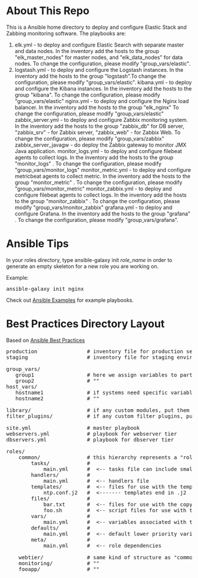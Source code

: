 # About This Repo #
This is a Ansible home directory to deploy and configure Elastic Stack and Zabbing monitoring software. The playbooks are:
1. elk.yml - to deploy and configure Elastic Search with separate master and data nodes. In the inventory add the hosts to the group "elk_master_nodes" for master nodes, and "elk_data_nodes" for data nodes. To change the configuration, please modify "group_vars/elastic".
2. logstash.yml - to deploy and configure the Logstash instances. In the inventory add the hosts to the group "logstash".To change the configuration, please modify "group_vars/elastic".
kibana.yml - to deploy and configure the Kibana instances. In the inventory add the hosts to the group "kibana". To change the configuration, please modify "group_vars/elastic"
nginx.yml - to deploy and configure the Nginx load balancer. In the inventory add the hosts to the group "elk_nginx" To change the configuration, please modify "group_vars/elastic"
zabbix_server.yml - to deploy and configure Zabbix monitoring system. In the inventory add the hosts to the group "zabbix_db" for DB server, "zabbix_srv" - for Zabbix server, "zabbix_web" - for Zabbix Web. To change the configuration, please modify "group_vars/zabbix"
zabbix_server_javagw - do deploy the Zabbix gateway to monitor JMX Java application.
monitor_logs.yml - to deploy and configure filebeat agents to collect logs. In the inventory add the hosts to the group "monitor_logs" . To change the configuration, please modify "group_vars/monitor_logs"
monitor_metric.yml - to deploy and configure metricbeat agents to collect metric. In the inventory add the hosts to the group "monitor_metric" . To change the configuration, please modify "group_vars/monitor_metric"
monitor_zabbix.yml - to deploy and configure filebeat agents to collect logs. In the inventory add the hosts to the group "monitor_zabbix" . To change the configuration, please modify "group_vars/monitor_zabbix"
grafana.yml - to deploy and configure Grafana. In the inventory add the hosts to the group "grafana" . To change the configuration, please modify "group_vars/grafana".



# Ansible Tips #
In your roles directory, type ansible-galaxy init <em>role_name</em> in order to generate an empty skeleton for a new role you are working on.

Example:
<pre>
ansible-galaxy init nginx
</pre>

Check out [Ansible Examples](https://github.com/ansible/ansible-examples) for example playbooks.

# Best Practices Directory Layout #

Based on [Ansible Best Practices](https://docs.ansible.com/ansible/playbooks_best_practices.html#directory-layout)

<pre>
production                # inventory file for production servers
staging                   # inventory file for staging environment

group_vars/
   group1                 # here we assign variables to particular groups
   group2                 # ""
host_vars/
   hostname1              # if systems need specific variables, put them here
   hostname2              # ""

library/                  # if any custom modules, put them here (optional)
filter_plugins/           # if any custom filter plugins, put them here (optional)

site.yml                  # master playbook
webservers.yml            # playbook for webserver tier
dbservers.yml             # playbook for dbserver tier

roles/
    common/               # this hierarchy represents a "role"
        tasks/            #
            main.yml      #  <-- tasks file can include smaller files if warranted
        handlers/         #
            main.yml      #  <-- handlers file
        templates/        #  <-- files for use with the template resource
            ntp.conf.j2   #  <------- templates end in .j2
        files/            #
            bar.txt       #  <-- files for use with the copy resource
            foo.sh        #  <-- script files for use with the script resource
        vars/             #
            main.yml      #  <-- variables associated with this role
        defaults/         #
            main.yml      #  <-- default lower priority variables for this role
        meta/             #
            main.yml      #  <-- role dependencies

    webtier/              # same kind of structure as "common" was above, done for the webtier role
    monitoring/           # ""
    fooapp/               # ""
</pre>

